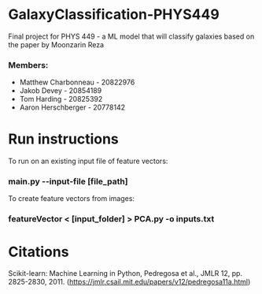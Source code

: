 # GalaxyClassification-PHYS449
 Final project for PHYS 449 - a ML model that will classify galaxies based on the paper by Moonzarin Reza

### Members:
- Matthew Charbonneau - 20822976
- Jakob Devey - 20854189
- Tom Harding - 20825392
- Aaron Herschberger - 20778142

# Run instructions
To run on an existing input file of feature vectors:
### main.py --input-file [file_path]

To create feature vectors from images:
### featureVector < [input_folder] > PCA.py -o inputs.txt

# Citations
Scikit-learn: Machine Learning in Python, Pedregosa et al., JMLR 12, pp. 2825-2830, 2011. (https://jmlr.csail.mit.edu/papers/v12/pedregosa11a.html)
